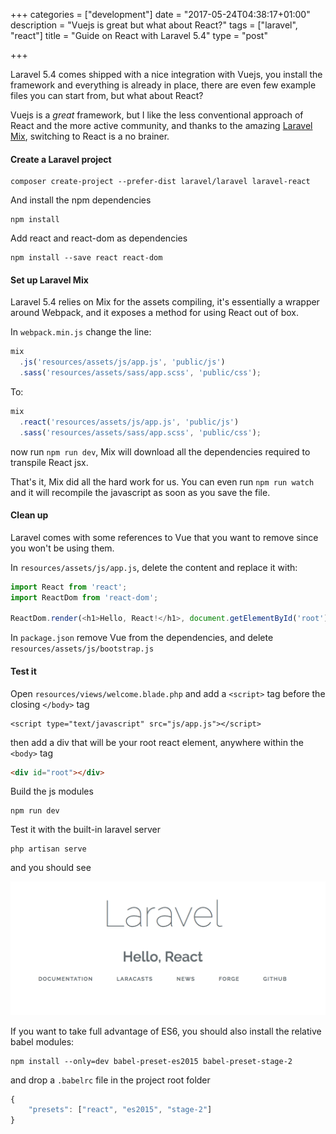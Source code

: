 +++
categories = ["development"]
date = "2017-05-24T04:38:17+01:00"
description = "Vuejs is great but what about React?"
tags = ["laravel", "react"]
title = "Guide on React with Laravel 5.4"
type = "post"

+++

Laravel 5.4 comes shipped with a nice integration with Vuejs, you install the framework and everything is already in place, there are even few example files you can start from, but what about React?

Vuejs is a _great_ framework, but I like the less conventional approach of React and the more active community, and thanks to the amazing [Laravel Mix](https://laravel.com/docs/5.4/mix), switching to React is a no brainer.

#### Create a Laravel project

```
composer create-project --prefer-dist laravel/laravel laravel-react
```

And install the npm dependencies

```
npm install
```

Add react and react-dom as dependencies

```
npm install --save react react-dom
```

#### Set up Laravel Mix

Laravel 5.4 relies on Mix for the assets compiling, it's essentially a wrapper around Webpack, and it exposes a method for using React out of box.

In `webpack.min.js` change the line:

```javascript
mix
  .js('resources/assets/js/app.js', 'public/js')
  .sass('resources/assets/sass/app.scss', 'public/css');
```

To:

```javascript
mix
  .react('resources/assets/js/app.js', 'public/js')
  .sass('resources/assets/sass/app.scss', 'public/css');
```

now run `npm run dev`, Mix will download all the dependencies required to transpile React jsx.

That's it, Mix did all the hard work for us. You can even run `npm run watch` and it will recompile the javascript as soon as you save the file.

#### Clean up

Laravel comes with some references to Vue that you want to remove since you won't be using them.

In `resources/assets/js/app.js`, delete the content and replace it with:

```javascript
import React from 'react';
import ReactDom from 'react-dom';

ReactDom.render(<h1>Hello, React!</h1>, document.getElementById('root'));
```

In `package.json` remove Vue from the dependencies, and delete `resources/assets/js/bootstrap.js`

#### Test it

Open `resources/views/welcome.blade.php` and add a `<script>` tag before the closing `</body>` tag

```
<script type="text/javascript" src="js/app.js"></script>
```

then add a div that will be your root react element, anywhere within the `<body>` tag

```html
<div id="root"></div>
```

Build the js modules

```
npm run dev
```

Test it with the built-in laravel server

```
php artisan serve
```

and you should see

![Hello React](/img/hello-react.png)

If you want to take full advantage of ES6, you should also install the relative babel modules:

```
npm install --only=dev babel-preset-es2015 babel-preset-stage-2
```

and drop a `.babelrc` file in the project root folder

```javascript
{
    "presets": ["react", "es2015", "stage-2"]
}
```
